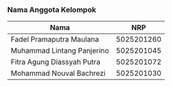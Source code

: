 ### Nama Anggota Kelompok

| Nama                       | NRP        |
| -------------------------- | ---------- |
| Fadel Pramaputra Maulana   | 5025201260 |
| Muhammad Lintang Panjerino | 5025201045 |
| Fitra Agung Diassyah Putra | 5025201072 |
| Mohammad Nouval Bachrezi   | 5025201030 |
